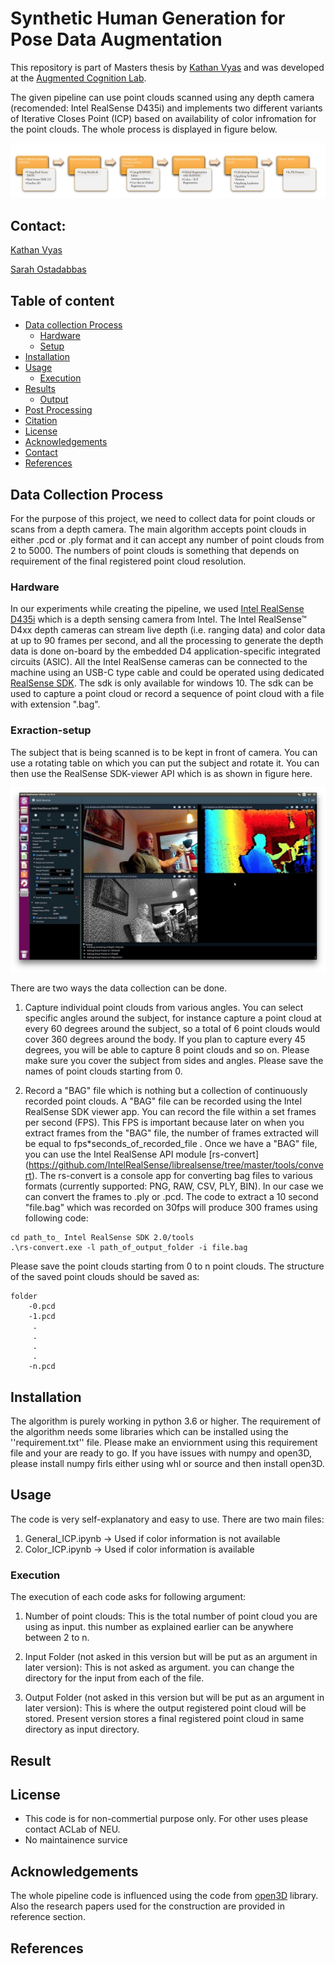 
# Synthetic Human Generation for Pose Data Augmentation

This repository is part of Masters thesis by [Kathan Vyas](vyas.k@northeastern.edu) and was developed at the [Augmented Cognition Lab](https://web.northeastern.edu/ostadabbas/). 


The given pipeline can use point clouds scanned using any depth camera (recomended: Intel RealSense D435i) and implements two different variants of Iterative Closes Point (ICP) based on availability of color infromation for the point clouds. The whole process is displayed in figure below.

![image](images/mesh_process.JPG)

## Contact: 
[Kathan Vyas](vyas.k@northeastern.edu)

[Sarah Ostadabbas](ostadabbas@ece.neu.edu)


## Table of content

- [Data collection Process](##data-collection-process)
    - [Hardware](###hardware)
    - [Setup](###Exraction-setup)
- [Installation](##Installation)
- [Usage](##Usage)
    - [Execution](###Execution)
- [Results](##Result)
    - [Output](###Output)
- [Post Processing](##Post-Processing)
- [Citation](##Citation)
- [License](##license)
- [Acknowledgements](##Acknowledgements)
- [Contact](##Contact) 
- [References](##References) 

## Data Collection Process

For the purpose of this project, we need to collect data for point clouds or scans from a depth camera. The main algorithm accepts point clouds in either .pcd or .ply format and it can accept any number of point clouds from 2 to 5000. The numbers of point clouds is something that depends on requirement of the final registered point cloud resolution.

### Hardware

In our experiments while creating the pipeline, we used [Intel RealSense D435i](https://www.intelrealsense.com/) which is a depth sensing camera from Intel. The Intel RealSense™ D4xx depth cameras can stream live depth (i.e. ranging data) and color data at up to 90 frames per second, and all the processing to generate the depth data is done on-board by the embedded D4 application-specific integrated circuits (ASIC). All the Intel RealSense cameras can be connected to the machine using an USB-C type cable and could be operated using dedicated [RealSense SDK](https://www.intelrealsense.com/sdk-2/). The sdk is only available for windows 10. The sdk can be used to capture a point cloud or record a sequence of point cloud with a file with extension ".bag". 

### Exraction-setup

The subject that is being scanned is to be kept in front of camera. You can use a rotating table on which you can put the subject and rotate it. You can then use the RealSense SDK-viewer API which is as shown in figure here.

![image](images/realsensesdk.JPG)


There are two ways the data collection can be done. 

1. Capture individual point clouds from various angles. You can select specific angles around the subject, for instance capture a point cloud at every 60 degrees around the subject, so a total of 6 point clouds would cover 360 degrees around the body. If you plan to capture every 45 degrees, you will be able to capture 8 point clouds and so on. Please make sure you cover the subject from sides and angles. Please save the names of point clouds starting from 0. 

2. Record a "BAG" file which is nothing but a collection of continuously recorded point clouds. A "BAG" file can be recorded using the Intel RealSense SDK viewer app. You can record the file within a set frames per second (FPS). This FPS is important because later on when you extract frames from the "BAG" file, the number of frames extracted will be equal to fps*seconds_of_recorded_file . Once we have a "BAG" file, you can use the Intel RealSense API module [rs-convert] (https://github.com/IntelRealSense/librealsense/tree/master/tools/convert). The rs-convert is a console app for converting bag files to various formats (currently supported: PNG, RAW, CSV, PLY, BIN). In our case we can convert the frames to .ply or .pcd. The code to extract a  10 second "file.bag" which was recorded on 30fps will produce 300 frames using following code:


```
cd path_to_ Intel RealSense SDK 2.0/tools
.\rs-convert.exe -l path_of_output_folder -i file.bag
```

Please save the point clouds starting from 0 to n point clouds. The structure of the saved point clouds should be saved as:


```
folder
    -0.pcd
    -1.pcd
     .
     .
     .
     .
    -n.pcd
```

## Installation

The algorithm is purely working in python 3.6 or higher. The requirement of the algorithm needs some libraries which can be installed using the ''requirement.txt'' file. 
Please make an enviornment using this requirement file and your are ready to go. If you have issues with numpy and open3D, please install numpy firls either using whl or source 
and then install open3D.

## Usage

The code is very self-explanatory and easy to use. There are two main files:

1. General_ICP.ipynb     -> Used if color information is not available
2. Color_ICP.ipynb       -> Used if color information is available

### Execution

The execution of each code asks for following argument:

1. Number of point clouds: This is the total number of point cloud you are using as input. this number as explained earlier can be anywhere between 2 to n.

2. Input Folder (not asked in this version but will be put as an argument in later version): This is not asked as argument. you can change the directory for the input from each of the file.

3. Output Folder (not asked in this version but will be put as an argument in later version): This is where the output registered point cloud will be stored. Present version stores a final registered point cloud in same directory as input directory.


## Result







## License 
* This code is for non-commertial purpose only. For other uses please contact ACLab of NEU. 
* No maintainence survice 

## Acknowledgements ###

The whole pipeline code is influenced using the code from [open3D](http://www.open3d.org/) library. Also the research papers used for the construction are provided in reference section.




## References


